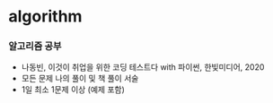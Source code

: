 # algorithm

### 알고리즘 공부
- 나동빈, 이것이 취업을 위한 코딩 테스트다 with 파이썬, 한빛미디어, 2020
- 모든 문제 나의 풀이 및 책 풀이 서술
- 1일 최소 1문제 이상 (예제 포함)
